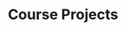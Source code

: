 ---
title: Course Projects
# Listing view
view: community/custom_card

# Optional banner image (relative to `assets/media/` folder).
banner:
  caption: ''
  image: ''
---